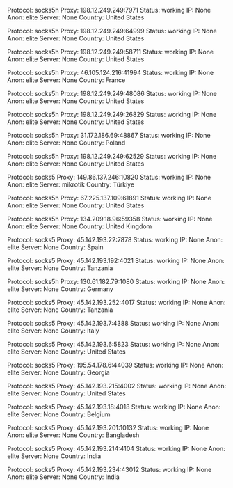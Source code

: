Protocol: socks5h
Proxy: 198.12.249.249:7971
Status: working
IP: None
Anon: elite
Server: None
Country: United States

Protocol: socks5h
Proxy: 198.12.249.249:64999
Status: working
IP: None
Anon: elite
Server: None
Country: United States

Protocol: socks5h
Proxy: 198.12.249.249:58711
Status: working
IP: None
Anon: elite
Server: None
Country: United States

Protocol: socks5h
Proxy: 46.105.124.216:41994
Status: working
IP: None
Anon: elite
Server: None
Country: France

Protocol: socks5h
Proxy: 198.12.249.249:48086
Status: working
IP: None
Anon: elite
Server: None
Country: United States

Protocol: socks5h
Proxy: 198.12.249.249:26829
Status: working
IP: None
Anon: elite
Server: None
Country: United States

Protocol: socks5h
Proxy: 31.172.186.69:48867
Status: working
IP: None
Anon: elite
Server: None
Country: Poland

Protocol: socks5h
Proxy: 198.12.249.249:62529
Status: working
IP: None
Anon: elite
Server: None
Country: United States

Protocol: socks5
Proxy: 149.86.137.246:10820
Status: working
IP: None
Anon: elite
Server: mikrotik
Country: Türkiye

Protocol: socks5h
Proxy: 67.225.137.109:61891
Status: working
IP: None
Anon: elite
Server: None
Country: United States

Protocol: socks5h
Proxy: 134.209.18.96:59358
Status: working
IP: None
Anon: elite
Server: None
Country: United Kingdom

Protocol: socks5
Proxy: 45.142.193.22:7878
Status: working
IP: None
Anon: elite
Server: None
Country: Spain

Protocol: socks5
Proxy: 45.142.193.192:4021
Status: working
IP: None
Anon: elite
Server: None
Country: Tanzania

Protocol: socks5h
Proxy: 130.61.182.79:1080
Status: working
IP: None
Anon: elite
Server: None
Country: Germany

Protocol: socks5
Proxy: 45.142.193.252:4017
Status: working
IP: None
Anon: elite
Server: None
Country: Tanzania

Protocol: socks5
Proxy: 45.142.193.7:4388
Status: working
IP: None
Anon: elite
Server: None
Country: Italy

Protocol: socks5
Proxy: 45.142.193.6:5823
Status: working
IP: None
Anon: elite
Server: None
Country: United States

Protocol: socks5
Proxy: 195.54.178.6:44039
Status: working
IP: None
Anon: elite
Server: None
Country: Georgia

Protocol: socks5
Proxy: 45.142.193.215:4002
Status: working
IP: None
Anon: elite
Server: None
Country: United States

Protocol: socks5
Proxy: 45.142.193.18:4018
Status: working
IP: None
Anon: elite
Server: None
Country: Belgium

Protocol: socks5
Proxy: 45.142.193.201:10132
Status: working
IP: None
Anon: elite
Server: None
Country: Bangladesh

Protocol: socks5
Proxy: 45.142.193.214:4104
Status: working
IP: None
Anon: elite
Server: None
Country: India

Protocol: socks5
Proxy: 45.142.193.234:43012
Status: working
IP: None
Anon: elite
Server: None
Country: India

